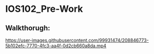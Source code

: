 # IOS102_Pre-Work

## Walkthorugh:


https://user-images.githubusercontent.com/99931474/208846773-5b102efc-7770-4fc3-aa4f-0d2cb660a8da.mp4

